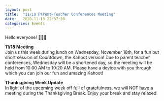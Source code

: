```yaml
---
layout: post
title:  "11/18 Parent-Teacher Conferences Meeting"
date:   2020-11-18 22:37:20
categories: Events
---
```


Hello everyone! 🦃🦃🦃

<b>11/18 Meeting</b>  
Join us this week during lunch on Wednesday, November 18th, for a fun but short session of Countdown, the Kahoot version! Due to parent teacher conferences, Wednesday will be a shortened day, so the meeting will be held from 10:00 AM to 10:20 AM. Please have a device with you through which you can join our fun and amazing Kahoot! 

<b>Thanksgiving Week Update</b>   
In light of the upcoming week off full of gratefulness, we will NOT have a meeting during the Thanksgiving Break. Enjoy your break and stay relaxed!

